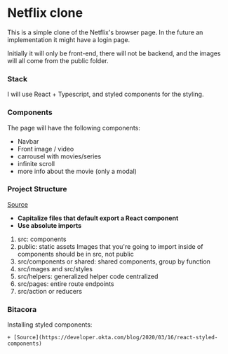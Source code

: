 # Netflix clone

This is a simple clone of the Netflix's browser page. In the future an implementation it might have a login page.

Initially it will only be front-end, there will not be backend, and the images will all come from the public folder.

### Stack
I will use React + Typescript, and styled components for the styling.


### Components
The page will have the following components:

+ Navbar
+ Front image / video
+ carrousel with movies/series
+ infinite scroll
+ more info about the movie (only a modal)

### Project Structure
[Source](https://dev.to/chrisachard/tips-for-organizing-react-projects-191)

+ **Capitalize files that default export a React component**
+ **Use absolute imports**

1. src: components
2. public: static assets
    Images that you're going to import inside of components should be in src, not public
3. src/components or shared: shared components, group by function
4. src/images and src/styles
5. src/helpers: generalized helper code centralized
6. src/pages: entire route endpoints
7. src/action or reducers

### Bitacora
Installing styled components: 
    
    + [Source](https://developer.okta.com/blog/2020/03/16/react-styled-components)
